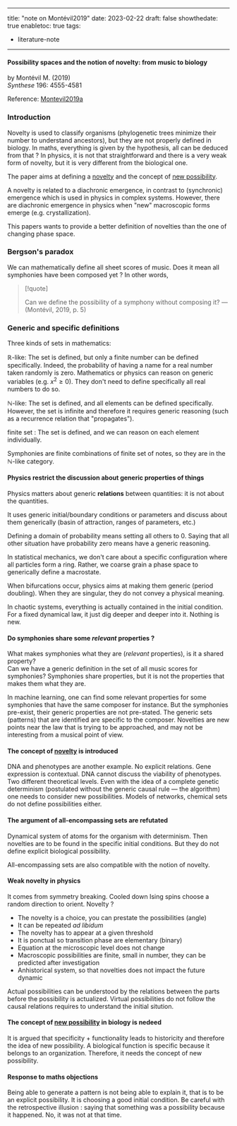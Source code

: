 
---
title: "note on Montévil2019"
date: 2023-02-22
draft: false
showthedate: true
enabletoc: true
tags:
- literature-note
---

#### **Possibility spaces and the notion of novelty: from music to biology**     
by Montévil M. (2019)         
*Synthese* 196: 4555-4581       

Reference: [Montevil2019a](reference/Montevil2019a.md) 


### Introduction

Novelty is used to classify organisms (phylogenetic trees minimize their number to understand ancestors), but they are not properly defined in biology. In maths, everything is given by the hypothesis, all can be deduced from that ? In physics, it is not that straightforward and there is a very weak form of novelty, but it is very different from the biological one.

The paper aims at defining a [novelty](concept/novelty.md) and the concept of [new possibility](concept/new%20possibility.md). 

A novelty is related to a diachronic emergence, in contrast to (synchronic) emergence which is used in physics in complex systems. However, there are diachronic emergence in physics when "new" macroscopic forms emerge (e.g. crystallization). 

This papers wants to provide a better definition of novelties than the one of changing phase space. 

### Bergson's paradox 

We can mathematically define all sheet scores of music. Does it mean all symphonies have been composed yet ? In other words,

> [!quote] 
>
>Can we define the possibility of a symphony without composing it? —  (Montévil, 2019, p. 5) 

### Generic and specific definitions

Three kinds of sets in mathematics: 

$\mathbb{R}$-like: The set is defined, but only a finite number can be defined specifically. Indeed, the probability of having a name for a real number taken randomly is zero. Mathematics or physics can reason on generic variables (e.g. $x^2 \geq 0$). They don't need to define specifically all real numbers to do so.

$\mathbb{N}$-like: The set is defined, and all elements can be defined specifically. However, the set is infinite and therefore it requires generic reasoning (such as a recurrence relation that "propagates"). 

finite set : The set is defined, and we can reason on each element individually. 

Symphonies are finite combinations of finite set of notes, so they are in the $\mathbb{N}$-like category. 

#### Physics restrict the discussion about generic properties of things 

Physics matters about generic **relations** between quantities: it is not about the quantities.

It uses generic initial/boundary conditions or parameters and discuss about them generically (basin of attraction, ranges of parameters, etc.)

Defining a domain of probability means setting all others to 0. Saying that all other situation have probability zero means have a generic reasoning. 

In statistical mechanics, we don't care about a specific configuration where all particles form a ring. Rather, we coarse grain a phase space to generically define a macrostate. 

When bifurcations occur, physics aims at making them generic (period doubling). When they are singular, they do not convey a physical meaning.

In chaotic systems, everything is actually contained in the initial condition. For a fixed dynamical law, it just dig deeper and deeper into it. Nothing is new.


#### Do symphonies share some *relevant* properties ?

What makes symphonies what they are (*relevant* properties), is it a shared property?  
Can we have a generic definition in the set of all music scores for symphonies?
Symphonies share properties, but it is not the properties that makes them what they are.

In machine learning, one can find some relevant properties for some symphonies that have the same composer for instance. But the symphonies pre-exist, their generic properties are not pre-stated. The generic sets (patterns) that are identified are specific to the composer. Novelties are new points near the law that is trying to be approached, and may not be interesting from a musical point of view.


#### The concept of [novelty](concept/novelty.md) is introduced 

DNA and phenotypes are another example. No explicit relations. Gene expression is contextual. DNA cannot discuss the viability of phenotypes. Two different theoretical levels. Even with the idea of a complete genetic determinism (postulated without the generic causal rule — the algorithm) one needs to consider new possibilities. Models of networks, chemical sets do not define possibilities either. 

#### The argument of all-encompassing sets are refutated

Dynamical system of atoms for the organism with determinism. Then novelties are to be found in the specific initial conditions. But they do not define explicit biological possibility. 

All-encompassing sets are also compatible with the notion of novelty. 

#### Weak novelty in physics

It comes from symmetry breaking. Cooled down Ising spins choose a random direction to orient. Novelty ? 

- The novelty is a choice, you can prestate the possibilities (angle)
- It can be repeated *ad libidum*
- The novelty has to appear at a given threshold
- It is ponctual so transition phase are elementary (binary)
- Equation at the microscopic level does not change 
- Macroscopic possibilities are finite, small in number, they can be predicted after investigation
- Anhistorical system, so that novelties does not impact the future dynamic 

Actual possibilities can be understood by the relations between the parts before the possibility is actualized. 
Virtual possibilities do not follow the causal relations requires to understand the initial sitution. 

#### The concept of [new possibility](concept/new%20possibility.md) in biology is nedeed

It is argued that specificity + functionality leads to historicity and therefore the idea of new possibility.
A biological function is specific because it belongs to an organization.
Therefore, it needs the concept of new possibility. 


#### Response to maths objections

Being able to generate a pattern is not being able to explain it, that is to be an explicit possibility. 
It is choosing a good initial condition. 
Be careful with the retrospective illusion : saying that something was a possibility because it happened.
No, it was not at that time. 